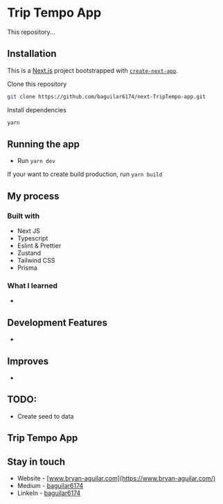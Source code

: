 # Trip Tempo App

This repository...

## Installation

This is a [Next.js](https://nextjs.org/) project bootstrapped with [`create-next-app`](https://github.com/vercel/next.js/tree/canary/packages/create-next-app).

Clone this repository

```bash
git clone https://github.com/baguilar6174/next-TripTempo-app.git
```

Install dependencies

```bash
yarn
```

## Running the app

- Run `yarn dev`

If your want to create build production, run `yarn build`

## My process

### Built with

- Next JS
- Typescript
- Eslint & Prettier
- Zustand
- Tailwind CSS
- Prisma

### What I learned

-

## Development Features

-

## Improves

-

## TODO:

- Create seed to data

## Trip Tempo App

## Stay in touch

- Website - [www.bryan-aguilar.com](https://www.bryan-aguilar.com/)
- Medium - [baguilar6174](https://baguilar6174.medium.com/)
- LinkeIn - [baguilar6174](https://www.linkedin.com/in/baguilar6174)
